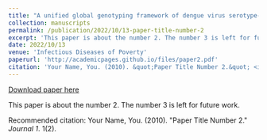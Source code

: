 ```yaml
---
title: "A unified global genotyping framework of dengue virus serotype-1 for a stratified coordinated surveillance strategy of dengue epidemics."
collection: manuscripts
permalink: /publication/2022/10/13-paper-title-number-2
excerpt: 'This paper is about the number 2. The number 3 is left for future work.'
date: 2022/10/13
venue: 'Infectious Diseases of Poverty'
paperurl: 'http://academicpages.github.io/files/paper2.pdf'
citation: 'Your Name, You. (2010). &quot;Paper Title Number 2.&quot; <i>Journal 1</i>. 1(2).'
---
```


<a href='http://academicpages.github.io/files/paper2.pdf'>Download paper here</a>

This paper is about the number 2. The number 3 is left for future work.

Recommended citation: Your Name, You. (2010). "Paper Title Number 2." <i>Journal 1</i>. 1(2).